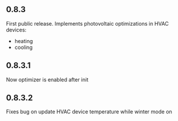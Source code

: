 ## 0.8.3

First public release.
Implements photovoltaic optimizations in HVAC devices:

* heating
* cooling

## 0.8.3.1

Now optimizer is enabled after init

## 0.8.3.2

Fixes bug on update HVAC device temperature while winter mode on